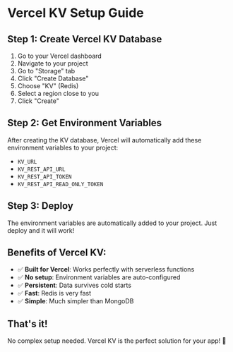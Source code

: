 # Vercel KV Setup Guide

## Step 1: Create Vercel KV Database
1. Go to your Vercel dashboard
2. Navigate to your project
3. Go to "Storage" tab
4. Click "Create Database"
5. Choose "KV" (Redis)
6. Select a region close to you
7. Click "Create"

## Step 2: Get Environment Variables
After creating the KV database, Vercel will automatically add these environment variables to your project:
- `KV_URL`
- `KV_REST_API_URL`
- `KV_REST_API_TOKEN`
- `KV_REST_API_READ_ONLY_TOKEN`

## Step 3: Deploy
The environment variables are automatically added to your project. Just deploy and it will work!

## Benefits of Vercel KV:
- ✅ **Built for Vercel**: Works perfectly with serverless functions
- ✅ **No setup**: Environment variables are auto-configured
- ✅ **Persistent**: Data survives cold starts
- ✅ **Fast**: Redis is very fast
- ✅ **Simple**: Much simpler than MongoDB

## That's it!
No complex setup needed. Vercel KV is the perfect solution for your app! 🎉 